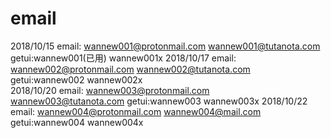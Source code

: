 # email

2018/10/15 email: wannew001@protonmail.com  wannew001@tutanota.com  getui:wannew001(已用) wannew001x
2018/10/17 email: wannew002@protonmail.com  wannew002@tutanota.com  getui:wannew002 wannew002x  
2018/10/20 email: wannew003@protonmail.com  wannew003@tutanota.com  getui:wannew003 wannew003x
2018/10/22 email: wannew004@protonmail.com  wannew004@mail.com  getui:wannew004 wannew004x

